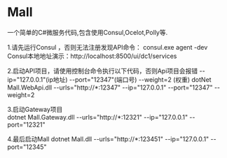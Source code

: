 # Mall
一个简单的C#微服务代码,包含使用Consul,Ocelot,Polly等.

1.请先运行Consul  ，否则无法注册发现API命令： consul.exe agent -dev
Consul本地地址演示：http://localhost:8500/ui/dc1/services

2.启动API项目，请使用控制台命令执行以下代码，否则Api项目会报错    --ip="127.0.0.1"(ip地址)  --port="12347"(端口号) --weight=2 (权重)
dotNet Mall.WebApi.dll --urls="http://*:12347" --ip="127.0.0.1"  --port="12347" --weight=2

3.启动Gateway项目  
dotnet Mall.Gateway.dll --urls="http://*:12321" --ip="127.0.0.1" --port="12321"


4.最后启动Mall
dotnet Mall.dll --urls="http://*:123451" --ip="127.0.0.1" --port="12345"
